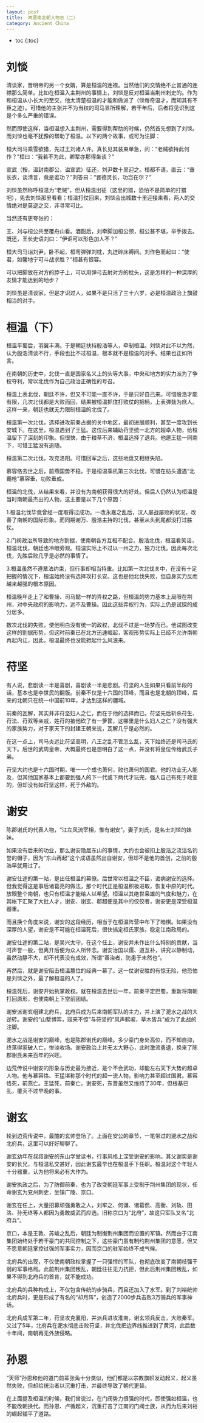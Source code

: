 ```yaml
---
layout: post
title:  两晋南北朝人物志（二）
category: Ancient China 
---
```


* toc
{:toc}

# 刘惔

清谈家，晋明帝的另一个女婿，算是桓温的连襟。当然他们的交情绝不止普通的连襟那么简单。比如在桓温入主荆州的事情上，刘惔是反对桓温当荆州刺史的。作为和桓温从小长大的至交，他太清楚桓温的才能和做派了（惔每奇温才，而知其有不臣之迹）。可惜他的主张并不为当权的司马昱所理解，若干年后，后者将见识到这是个多么严重的错误。

然而即使这样，当桓温想入主荆州，需要得到帮助的时候，仍然首先想到了刘惔。而刘惔也毫不犹豫的帮助了桓温。以下的两个故事，或可为注脚：

桓大司马乘雪欲猎，先过王刘诸人许。真长见其装束单急，问：“老贼欲持此何作？”桓曰：“我若不为此，卿辈亦那得坐谈？”

宣武（按，温封南郡公，谥宣武）征还，刘尹数十里迎之。桓都不语，直云：“垂长衣，谈清言，竟是谁功？”刘答曰：“晋德灵长，功岂在尔？”

刘惔虽然称呼桓温为“老贼”，但从桓温出征（这里的猎，恐怕不是简单的打猎吧），先去刘惔那里看看；桓温打仗回来，刘惔会出城数十里迎接来看，两人的交情绝对是莫逆之交，非寻常可比。

当然还有更夸张的：

王、刘与桓公共至覆舟山看。酒酣后，刘牵脚加桓公颈，桓公甚不堪，举手拨去。既还，王长史语刘曰：“伊讵可以形色加人不？”

桓大司马诣刘尹，卧不起，桓弯弹弹刘枕，丸迸碎床褥间。刘作色而起曰：“使君，如馨地宁可斗战求胜？”桓甚有恨容。

可以把脚放在对方的脖子上，可以用弹弓去射对方的枕头，这是怎样的一种深厚的友情才能达到的地步？

刘惔虽是清谈家，但是才识过人，如果不是只活了三十六岁，必是桓温政治上旗鼓相当的对手。

# 桓温（下）

桓温平蜀后，羽翼丰满。于是朝廷扶持殷浩等人，牵制桓温。刘惔对此不以为然，认为殷浩清谈不行，手段也比不过桓温，根本就不是桓温的对手。结果也正如所言。

在南朝的历史中，北伐一直是国家名义上的头等大事。中央和地方的实力派为了争权夺利，常以北伐作为自己政治正确性的号召。

桓温上表北伐，朝廷不许，但又不可能一直不许，于是只好自己来。可惜殷浩才能有限，几次北伐都是大败而回，结果被桓温抓住打败仗的把柄，上表弹劾为庶人。这样一来，朝廷也就无力限制桓温的北伐了。

桓温第一次北伐，选择进攻前秦占据的关中地区，最初进展顺利，甚至一度攻到长安城下。在这里，桓温遇到了王猛。这位后来辅助苻坚统一北方的超卓人物，给桓温留下了深刻的印象。但很快，由于粮草不济，桓温选择了退兵。他邀王猛一同南下，可惜王猛没有追随。

桓温第二次北伐，攻克洛阳。可惜回军之后，这些地盘又相继失陷。

慕容恪去世之后，前燕国势不稳。于是桓温乘机第三次北伐，可惜在枋头遭遇“北霸枪”慕容垂，功败垂成。

桓温的北伐，从结果来看，并没有为南朝获得很大的好处。但后人仍然认为桓温是当时南朝最杰出的人物，这主要是以下几个原因：

1.桓温北伐毕竟曾经一度取得过成功。一改永嘉之乱后，汉人屡战屡败的状况，改善了南朝的国际形象。而同期谢万、殷浩主持的北伐，甚至从头到尾都没打过胜仗。

2.门阀政治所导致的地方割据，使南朝各方互相不配合。殷浩北伐，桓温看笑话，桓温北伐，朝廷也冷眼旁观。桓温实际上不过以一州之力，独力北伐。因此每次北伐，先胜后败几乎是必然的事情了。

3.桓温虽然不遵章法约束，但行事却相当持重。比如第一次北伐关中，在没有十足把握的情况下，桓温始终没有选择攻打长安。这也是他北伐失败，但自身实力反而越来越强的根本原因。

桓温晚年走上了和曹操、司马懿一样的弄权之路，但桓温的势力基本上局限在荆州，对中央政府的影响力，远不及曹操。因此这些弄权行为，实际上仍是试探的成分居多。

数次北伐的失败，使他明白没有统一的政权，北伐不过是一场梦而已。他试图改变这样的割据形势，但这时前秦已在北方迅速崛起，客观形势实际上已经不允许南朝再起内讧，因此，桓温最终也没能掀起什么风浪来。

# 苻坚

有人说，悲剧读一半是喜剧，喜剧读一半是悲剧。苻坚的人生如果只看前半段的话，基本也是李世民的翻版。前秦不仅是十六国的顶峰，而且也是北朝的顶峰，后来的北朝只在统一中国前10年，才达到这样的疆域。

前秦的瓦解，其实并非苻坚妇人之仁，而在于他的选择而已。苻坚先后斩杀苻生、苻法、苻双等亲戚，姓苻的被他砍了有一箩筐，这哪里是什么妇人之仁？没有强大的家族势力，对于家天下的封建王朝来说，瓦解几乎是必然的。

在这一点上，司马炎远比苻坚高明，八王之乱不管怎么乱，天下始终还是司马氏的天下。后世的武周皇帝，大概最终也是想明白了这一点，并没有将皇位传给武氏子弟。

苻坚大约也是十六国时期，唯一一个成也萧何，败也萧何的国君。他的功业无人能及，但其他国家基本上都要到强人的下一代或下两代才玩完，强人自己有死于政变的，但却没有如苻坚这样，死于外敌的。

# 谢安

陈郡谢氏的代表人物，“江左风流宰相，惟有谢安”。妻子刘氏，是名士刘惔的妹妹。

如果没有后来的功业，那么谢安隐居东山的事情，大约也会被扣上殷浩之流沽名钓誉的帽子，因为“东山再起”这个成语虽然出自谢安，但却不是他的首创，之前的殷浩早就用过了。

谢安仕途的第一站，是出任桓温的幕僚。后世常以桓温之不臣，诟病谢安的选择。但我觉得这是事后诸葛亮的做法，那个时代正是桓温积极进取，恢复中原的时代。放眼整个南朝，也只有桓温才能给人以希望。桓温以其绝世枭雄的气度和魅力，在其帐下汇聚了大批人才，谢安、谢玄、郗超便是其中的佼佼者，谢安更是深受桓温器重。

而且换个角度来说，谢安的这段经历，相当于在桓温阵营中布下了暗棋。如果没有深厚的人望，谢安是不可能在桓温死后，很快搞定桓氏家族，稳定江南政局的。

谢安仕途的第二站，是吴兴太守。在这个任上，谢安并未作出什么特别的贡献，当时声誉一般，但离开后便为众人所怀念。谢安治国以儒、道互补，讲究以静制动，虽然动静不大，却不代表没有成效，所谓“善治者，防患于未然也”。

再然后，就是谢安阻击桓温篡位的经典一幕了。这一仗谢安胜的有惊无险，他恐怕是刘惔之外，最了解桓温的人了。

桓温死后，谢安开始执掌政权。就在桓温去世后一年，前秦平定巴蜀，重新将南朝打回原形，也使南朝上下空前团结。

谢安派谢玄组建北府兵，北府兵成为后来南朝军队的主力，并上演了淝水之战的大逆转。谢安的“山墅博弈，宼来不惊”与苻坚的“风声鹤唳，草木皆兵”成为了此战的注脚。

淝水之战是谢安的巅峰，也是陈郡谢氏的巅峰。多少豪门身处高位，而不知自抑，终落得家破人亡，惨淡收场。谢安政治上并无太大野心，此时激流勇退，换来了陈郡谢氏未来百年的兴旺。

边荒传说中谢安的形象与历史最为接近，是个不会武功，却能左右天下大势的超卓人物。他与慕容恪、王猛堪称那个时代的超一流人物，影响力甚至超过国君。慕容恪死，前燕亡。王猛死，前秦亡。谢安死，东晋虽然又维持了30年，但根基已乱，覆灭不过早晚的事。

# 谢玄

轮到边荒传说中，最酷的玄帅登场了。上面在安公的章节，一笔带过的淝水之战和北府兵，这里可以好好聊聊了。

谢玄幼年在叔叔谢安的东山学堂读书，行事风格上深受谢安的影响。其父谢奕是谢安的长兄，与桓温私交甚好，因此谢玄最早也在桓温手下任职。桓温对这个年轻人十分器重，认为他将来必有大作为。

谢安执政之后，为了防御前秦，也为了改变朝廷军事上受制于荆州集团的现状，任命谢玄为兖州刺史，坐镇广陵、京口。

谢玄在任上，大量招募顽强勇敢之人，刘牢之、何谦、诸葛侃、高衡、刘轨、田洛、孙无终等人都因为勇敢威武而应选。旧称京口为“北府”，故这只军队又名“北府兵”。

京口，本是王敦、苏峻之乱后，朝廷为制衡荆州集团而设置的军镇。然而由于江南集团始终处于若干豪门的共同控制之下，这些豪门虽有制约荆州集团的意愿，但又不愿意朝廷掌控过强的军事实力，因而京口的驻军始终不成气候。

北府兵的出现，不仅使南朝政权掌握了一只强悍的军队，也彻底改变了南朝枝强干弱的军事格局。此前荆州集团叛乱，朝廷往往无力抗拒，但此后荆州集团叛乱，如果不得到北府兵的首肯，就不能成功。

北府兵的兵种构成上，不仅包含传统的步骑兵，而且还加入了水军。到了刘裕统帅北府兵时，更是形成了有名的“却月阵”，创造了2000步兵击败3万骑兵的军事神话。

北府兵成军第二年，苻坚攻克襄阳，并派兵进攻淮南，谢玄领兵反击，大败秦军。又过了5年，北府兵在淝水彻底击败苻坚，并北伐把边界线推进到了黄河，此后数十年间，南朝再无外族侵略。

# 孙恩

“天师”孙恩和他的道门前辈张角十分类似，他们都是以宗教旗帜发动起义，起义虽然失败，但却给统治者以沉重打击，并最终导致了朝代更替。

在上面提及桓温的时候，我们曾说过，在门阀势力很强的时代，即使强如桓温，也不能改朝换代。而孙恩、卢循起义，沉重打击了江南的门阀士族，从而为后来刘裕的崛起铺平了道路。
